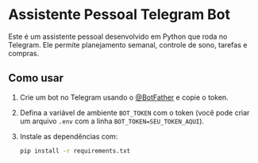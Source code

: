 # Assistente Pessoal Telegram Bot

Este é um assistente pessoal desenvolvido em Python que roda no Telegram. Ele permite planejamento semanal, controle de sono, tarefas e compras.

## Como usar

1. Crie um bot no Telegram usando o [@BotFather](https://t.me/BotFather) e copie o token.
2. Defina a variável de ambiente `BOT_TOKEN` com o token (você pode criar um arquivo `.env` com a linha `BOT_TOKEN=SEU_TOKEN_AQUI`).
3. Instale as dependências com:

   ```bash
   pip install -r requirements.txt



